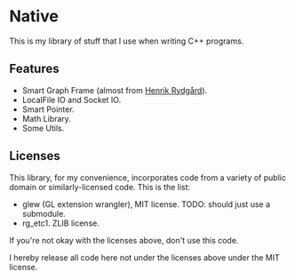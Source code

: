 Native
======

This is my library of stuff that I use when writing C++ programs.

Features
--------
* Smart Graph Frame (almost from [Henrik Rydgård](https://github.com/hrydgard)).
* LocalFile IO and Socket IO.
* Smart Pointer.
* Math Library.
* Some Utils.

Licenses
--------
This library, for my convenience, incorporates code from a variety of public domain or similarly-licensed code. This is the list:

* glew (GL extension wrangler), MIT license. TODO: should just use a submodule.
* rg_etc1. ZLIB license.

If you're not okay with the licenses above, don't use this code.

I hereby release all code here not under the licenses above under the MIT license.
